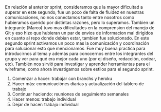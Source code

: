 En relación al anterior sprint, consideramos que la mayor dificultad a superar en este segundo, fue un poco de falta de fluidez 
en nuestras comunicaciones, no nos conectamos tanto entre nosotros como hubieramos querido por distintas razones, pero lo superamos. 
Tambien un integrante (Marco) tuvo mas dificultades en la comprension del manejo de Git y eso hizo que hubieran un par de envios de 
informacion mal dirigidos en cuanto al repo donde debian estar, tambien fue solucionado. 
En este segundo sprint activamos un poco mas la comunicación y coordinación para solucionar esto que mencionamos. 
Fue muy buena practica para introducirnos al tema y además para conocernos entre los integrantes del grupo y ver para qué era mejor cada uno (por ej diseño, redacción, codear, etc). 
También nos sirvió para investigar y aprender herramientas para el wireframe, como ahora investigamos sobre estilos para el segundo sprint.

1. Comenzar a hacer: trabajar con branchs y heroku
2. Hacer más: comunicaciónes diarias y actualización del tablero de trabajo
3. Continuar haciendo: reuniones de seguimiento semanales
4. Hacer menos: trabajo individual
5. Dejar de hacer: trabajo individual

